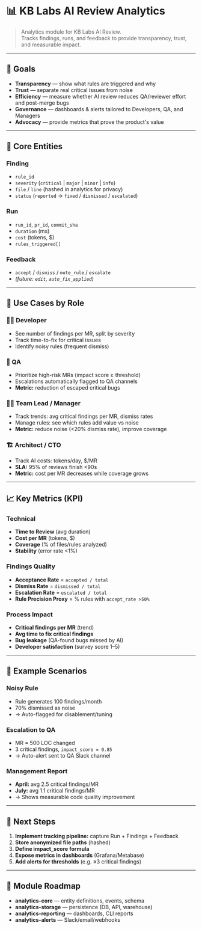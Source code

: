 # 📊 KB Labs AI Review Analytics

> Analytics module for KB Labs AI Review.  
> Tracks findings, runs, and feedback to provide transparency, trust, and measurable impact.

---

## 🎯 Goals

- **Transparency** — show what rules are triggered and why
- **Trust** — separate real critical issues from noise  
- **Efficiency** — measure whether AI review reduces QA/reviewer effort and post-merge bugs
- **Governance** — dashboards & alerts tailored to Developers, QA, and Managers
- **Advocacy** — provide metrics that prove the product's value

---

## 🧩 Core Entities

### Finding
- `rule_id`
- `severity` (`critical` | `major` | `minor` | `info`)
- `file` / `line` (hashed in analytics for privacy)
- `status` (`reported` → `fixed` / `dismissed` / `escalated`)

### Run
- `run_id`, `pr_id`, `commit_sha`
- `duration` (ms)
- `cost` (tokens, $)
- `rules_triggered[]`

### Feedback
- `accept` / `dismiss` / `mute_rule` / `escalate`
- *(future: `edit`, `auto_fix_applied`)*

---

## 👥 Use Cases by Role

### 👨‍💻 Developer
- See number of findings per MR, split by severity
- Track time-to-fix for critical issues
- Identify noisy rules (frequent dismiss)

### 🧪 QA
- Prioritize high-risk MRs (impact score ≥ threshold)
- Escalations automatically flagged to QA channels
- **Metric:** reduction of escaped critical bugs

### 👨‍💼 Team Lead / Manager
- Track trends: avg critical findings per MR, dismiss rates
- Manage rules: see which rules add value vs noise
- **Metric:** reduce noise (<20% dismiss rate), improve coverage

### 🏗️ Architect / CTO
- Track AI costs: tokens/day, $/MR
- **SLA:** 95% of reviews finish <90s
- **Metric:** cost per MR decreases while coverage grows

---

## 📈 Key Metrics (KPI)

### Technical
- **Time to Review** (avg duration)
- **Cost per MR** (tokens, $)
- **Coverage** (% of files/rules analyzed)
- **Stability** (error rate <1%)

### Findings Quality
- **Acceptance Rate** = `accepted / total`
- **Dismiss Rate** = `dismissed / total`
- **Escalation Rate** = `escalated / total`
- **Rule Precision Proxy** = % rules with `accept_rate >50%`

### Process Impact
- **Critical findings per MR** (trend)
- **Avg time to fix critical findings**
- **Bug leakage** (QA-found bugs missed by AI)
- **Developer satisfaction** (survey score 1–5)

---

## 📖 Example Scenarios

### Noisy Rule
- Rule generates 100 findings/month
- 70% dismissed as noise
- → Auto-flagged for disablement/tuning

### Escalation to QA
- MR = 500 LOC changed
- 3 critical findings, `impact_score = 0.85`
- → Auto-alert sent to QA Slack channel

### Management Report
- **April:** avg 2.5 critical findings/MR
- **July:** avg 1.1 critical findings/MR
- → Shows measurable code quality improvement

---

## 🚀 Next Steps

1. **Implement tracking pipeline:** capture Run + Findings + Feedback
2. **Store anonymized file paths** (hashed)
3. **Define impact_score formula**
4. **Expose metrics in dashboards** (Grafana/Metabase)
5. **Add alerts for thresholds** (e.g. ≥3 critical findings)

---

## 📂 Module Roadmap

- **analytics-core** — entity definitions, events, schema
- **analytics-storage** — persistence (DB, API, warehouse)
- **analytics-reporting** — dashboards, CLI reports
- **analytics-alerts** — Slack/email/webhooks
